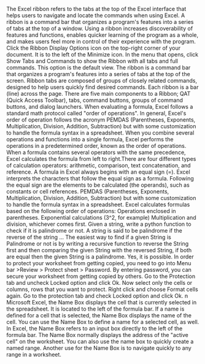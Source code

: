 The Excel ribbon refers to the tabs at the top of the Excel interface that helps users to navigate and locate the commands when using Excel.
A ribbon is a command bar that organizes a program's features into a series of tabs at the top of a window. Using a ribbon increases discoverability of features and functions, enables quicker learning of the program as a whole, and makes users feel more in control of their experience with the program.
Click the Ribbon Display Options icon on the top-right corner of your document. It is to the left of the Minimize icon. In the menu that opens, click Show Tabs and Commands to show the Ribbon with all tabs and full commands. This option is the default view.
The ribbon is a command bar that organizes a program's features into a series of tabs at the top of the screen. Ribbon tabs are composed of groups of closely related commands, designed to help users quickly find desired commands. Each ribbon is a bar (line) across the page.
There are five main components to a Ribbon; QAT (Quick Access Toolbar), tabs, command buttons, groups of command buttons, and dialog launchers.
When evaluating a formula, Excel follows a standard math protocol called "order of operations". In general, Excel's order of operation follows the acronym PEMDAS (Parentheses, Exponents, Multiplication, Division, Addition, Subtraction) but with some customization to handle the formula syntax in a spreadsheet.
When you combine several operations and functions into a single formula, Excel performs the operations in a predetermined order, known as the order of operations. When a formula contains several operators with the same precedence, Excel calculates the formula from left to right.There are four different types of calculation operators: arithmetic, comparison, text concatenation, and reference.
A formula in Excel always begins with an equal sign (=). Excel interprets the characters that follow the equal sign as a formula. Following the equal sign are the elements to be calculated (the operands), such as constants or cell references.
PEMDAS (Parentheses, Exponents, Multiplication, Division, Addition, Subtraction) but with some customization to handle the formula syntax in a spreadsheet.
Excel calculates formulas based on the following order of operations: Operations enclosed in parentheses. Exponential calculations (3^2, for example) Multiplication and division, whichever comes first.
Given a string, write a python function to check if it is palindrome or not. A string is said to be palindrome if the reverse of the string ...
The easiest way to find if a given String is Palindrome or not is by writing a recursive function to reverse the String first and then comparing the given String with the reversed String, if both are equal then the given String is a palindrome.
Yes, it is possible. In order to protect your worksheet from getting copied, you need to go into Menu bar >Review > Protect sheet > Password. By entering password, you can secure your worksheet from getting copied by others.
Go to the Protection tab and uncheck Locked option and click Ok. Now select only the cells or columns, rows that you want to protect. Right click and choose Format cells again. Go to the protection tab and check Locked option and click Ok.
n Microsoft Excel, the Name Box displays the cell that is currently selected in the spreadsheet. It is located to the left of the formula bar. If a name is defined for a cell that is selected, the Name Box displays the name of the cell. You can use the Name Box to define a name for a selected cell, as well.
In Excel, the Name Box refers to an input box directly to the left of the formula bar. The Name Box normally displays the address of the "active cell" on the worksheet. You can also use the name box to quickly create a named range. Another use for the Name Box is to navigate quickly to any range in a worksheet.
